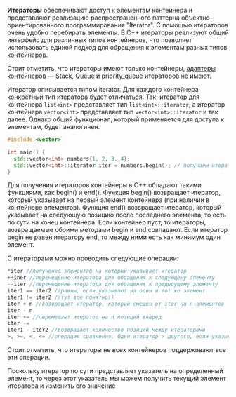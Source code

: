 
**Итераторы** обеспечивают доступ к элементам контейнера и представляют реализацию распространенного паттерна объектно-ориентированного программирования "Iterator". С помощью итераторов очень удобно перебирать элементы. В C++ итераторы реализуют общий интерфейс для различных типов контейнеров, что позволяет использовать единой подход для обращения к элементам разных типов контейнеров.

Стоит отметить, что итераторы имеют только контейнеры, [адаптеры контейнеров](Адаптеры%20контейнеров/Адаптеры%20контейнеров.md) — [Stack](Адаптеры%20контейнеров/Stack.md), [Queue](Адаптеры%20контейнеров/Queue.md) и priority_queue итераторов не имеют.

Итератор описывается типом iterator. Для каждого контейнера конкретный тип итератора будет отличаться. 
Так, итератор для контейнера `list<int>` представляет тип `list<int>::iterator`, 
а итератор контейнера `vector<int>` представляет тип `vector<int>::iterator` и так далее. Однако общий функционал, который применяется для доступа к элементам, будет аналогичен.
```c++
#include <vector>

int main() {
  std::vector<int> numbers{1, 2, 3, 4};
  std::vector<int>::iterator iter = numbers.begin(); // получаем итератор
}
```
Для получения итераторов контейнеры в C++ обладают такими функциями, как begin() и end(). Функция begin() возвращает итератор, который указывает на первый элемент контейнера (при наличии в контейнере элементов). Функция end() возвращает итератор, который указывает на следующую позицию после последнего элемента, то есть по сути на конец контейнера. Если контейнер пуст, то итераторы, возвращаемые обоими методами begin и end совпадают. Если итератор begin не равен итератору end, то между ними есть как минимум один элемент.

С итераторами можно проводить следующие операции:
```c++
*iter //получение элементаб на который указывает итератор
++iner //перемещение итератора для обращения к следующему элементу
--iter //перемещение итератора для обращения к предыдущему элементу
iter1 == iter2 //равны, если указывают на один и тот же элемент
iter1 != iter2 //тут все понятно))
iter + n //возвращает итератор, который смещен от iter на n элементов
iter - n
iter += //перемещает итератор на n позиций вперед
iter -=
iter1 - iter2 //возвращает количество позиций между итераторами
>, >=, <, <= //операции сравнения. Один итератор > другого, если указывает на элемент, который ближе к концу
```

Стоит отметить, что итераторы не всех контейнеров поддерживают все эти операции.

Поскольку итератор по сути представляет указатель на определенный элемент, то через этот указатель мы можем получить текущий элемент итератора и изменить его значение